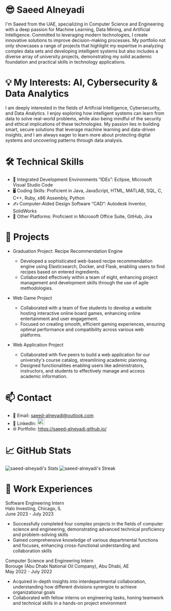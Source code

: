# 😎 Saeed Alneyadi
I'm Saeed from the UAE, specializing in Computer Science and Engineering with a deep passion for Machine Learning, Data Mining, and Artificial Intelligence. Committed to leveraging modern technologies, I create innovative solutions to improve decision-making processes. My portfolio not only showcases a range of projects that highlight my expertise in analyzing complex data sets and developing intelligent systems but also includes a diverse array of university projects, demonstrating my solid academic foundation and practical skills in technology applications.

# 💡 My Interests: AI, Cybersecurity & Data Analytics
I am deeply interested in the fields of Artificial Intelligence, Cybersecurity, and Data Analytics. I enjoy exploring how intelligent systems can learn from data to solve real-world problems, while also being mindful of the security and ethical implications of these technologies. My passion lies in building smart, secure solutions that leverage machine learning and data-driven insights, and I am always eager to learn more about protecting digital systems and uncovering patterns through data analysis.

# 🛠️ Technical Skills 
* 📀 Integrated Development Environments “IDEs”: Eclipse, Microsoft Visual Studio Code
* 🖥️ Coding Skills: Proficient in Java, JavaScript, HTML, MATLAB, SQL, C, C++, Ruby, x86 Assembly, Python
* ✍️ Computer-Aided Design Software “CAD”: Autodesk Inventor, SolidWorks
* 💼 Other Platforms: Proficient in Microsoft Office Suite, GitHub, Jira

# 📂 Projects
* Graduation Project: Recipe Recommendation Engine
  - Developed a sophisticated web-based recipe recommendation engine using Elasticsearch, Docker,
    and Flask, enabling users to find recipes based on entered ingredients.
  - Collaborated effectively within a team of eight, enhancing project management and development skills through the use of agile methodologies.

* Web Game Project
  - Collaborated with a team of five students to develop a website hosting interactive online board games, enhancing online entertainment and user engagement.
  - Focused on creating smooth, efficient gaming experiences, ensuring optimal performance and compatibility across various web platforms.

* Web Application Project
  - Collaborated with five peers to build a web application for our university's course catalog, streamlining academic planning.
  - Designed functionalities enabling users like administrators, instructors, and students to effectively manage and access academic information.

# 📫 Contact
* 📧 Email: saeed-alneyadi@outlook.com
* 💼 LinkedIn: [<img src="https://cdn.jsdelivr.net/gh/devicons/devicon/icons/linkedin/linkedin-original.svg" width="22" />](https://www.linkedin.com/in/saeed-alneyadi-b87482247/)  
* 🌐 Portfolio: https://saeed-alneyadi.github.io/

# 📈 GitHub Stats
![saeed-alneyadi's Stats](https://github-readme-stats.vercel.app/api?username=saeed-alneyadi&theme=default&show_icons=true&hide_border=false&count_private=true)
![saeed-alneyadi's Streak](https://github-readme-streak-stats.herokuapp.com/?user=saeed-alneyadi&theme=default&hide_border=false)

# 💼 Work Experiences
Software Engineering Intern <br />
Halo Investing, Chicago, IL <br />
June 2023 - July 2023
* Successfully completed four complex projects in the fields of computer science and engineering, demonstrating advanced technical proficiency and problem-solving skills
* Gained comprehensive knowledge of various departmental functions and focuses, enhancing cross-functional understanding and collaboration skills

Computer Science and Engineering Intern <br />
Borouge (Abu Dhabi National Oil Company), Abu Dhabi, AE <br />
May 2022 - July 2022
* Acquired in-depth insights into interdepartmental collaboration, understanding how different divisions synergize to achieve organizational goals
* Collaborated with fellow interns on engineering tasks, honing teamwork and technical skills in a hands-on project environment

